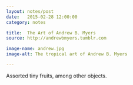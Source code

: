 ```yaml
---
layout: notes/post
date:   2015-02-28 12:00:00
category: notes

title:  The Art of Andrew B. Myers
source: http://andrewbmyers.tumblr.com

image-name: andrew.jpg 
image-alt: The tropical art of Andrew B. Myers

---
```


Assorted tiny fruits, among other objects. <i class="twa twa-lg twa-watermelon"></i>